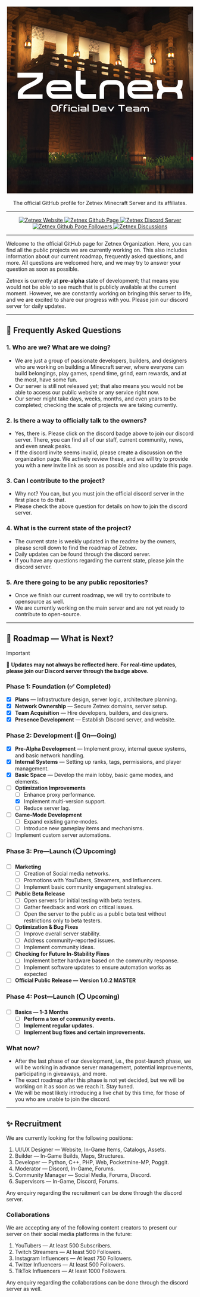 <p align="center">
  <a href="https://github.com/zetnex">
    <img src="../static/logo.png" alt="Zetnex Logo" height="500" width="500">
  </a>
</p>
<p align="center">
  The official GitHub profile for Zetnex Minecraft Server and its affiliates.
</p>

----------------------

<p align="center">
  <a href="https://zetnex.net" target="_blank">
    <img src="https://img.shields.io/badge/Zetnex-Website-blue?style=flat&color=%23009B77&link=https%3A%2F%2Fzetnex.net" alt="Zetnex Website">
  </a>
  <a href="https://github.com/zetnex">
    <img src="https://img.shields.io/badge/Zetnex-GitHub-blue?style=flat&logo=github&logoColor=black&link=https%3A%2F%2Fgithub.com%2Fzetnex" alt="Zetnex Github Page">
  </a>
  <a href="https://discord.gg/WGvjS7TN7Y" target="_blank">
    <img src="https://img.shields.io/discord/1278271829311754250?style=flat&logo=discord&logoColor=5865f2&label=Discord&link=https%3A%2F%2Fdiscord.gg%2FWGvjS7TN7Y" alt="Zetnex Discord Server">
  </a>
  <a href="https://github.com/zetnex">
    <img src="https://img.shields.io/github/followers/zetnex?style=flat&logo=github&label=Followers&link=https%3A%2F%2Fgithub.com%2Fzetnex" alt="Zetnex Github Page Followers">
  </a>
  <a href="https://github.com/orgs/zetnex/discussions">
    <img src="https://img.shields.io/badge/Zetnex-Contact-orange?style=flat&logo=phone&link=https%3A%2F%2Fgithub.com%2Forgs%2Fzetnex%2Fdiscussions" alt="Zetnex Discussions">
  </a>
</p>

----------------------

Welcome to the official GitHub page for Zetnex Organization.
Here, you can find all the public projects we are currently working on.
This also includes information about our current roadmap, frequently asked
questions, and more.
All questions are welcomed here, and we may try to answer your question as soon as possible. 

Zetnex is currently at **pre-alpha** state of development; that means you would not be able to see much that is publicly
available at the current moment.
However, we are constantly working on bringing this server to life, and we are excited to share
our progress with you.
Please join our discord server for daily updates.

----------------------

## 📄 Frequently Asked Questions

### 1. Who are we? What are we doing?
- We are just a group of passionate developers, builders, and designers who are working on building a Minecraft server,
where everyone can build belongings, play games, spend time, grind, earn rewards, and at the most, have some fun.
- Our server is still not released yet; that also means you would not be able to access our public website or any service right now.
- Our server might take days, weeks, months, and even years to be completed; checking the scale of projects we are taking
currently.

### 2. Is there a way to officially talk to the owners?
- Yes, there is.
Please click on the discord badge above to join our discord server.
There, you can find all of our staff,
current community, news, and even sneak peaks.
- If the discord invite seems invalid, please create a discussion on the organization page.
We actively review these,
and we will try to provide you with a new invite link as soon as possible and also update this page.

### 3. Can I contribute to the project?
- Why not? You can, but you must join the official discord server in the first place to do that.
- Please check the above question for details on how to join the discord server.

### 4. What is the current state of the project?
- The current state is weekly updated in the readme by the owners, please scroll down to find the roadmap of Zetnex.
- Daily updates can be found through the discord server.
- If you have any questions regarding the current state, please join the discord server.

### 5. Are there going to be any public repositories?
- Once we finish our current roadmap, we will try to contribute to opensource as well.
- We are currently working on the main server and are not yet ready to contribute to open-source.

----------------------

## 📌 Roadmap — What is Next?

> [!IMPORTANT]
> 🔔 **Updates may not always be reflected here.
> For real-time updates, please join our Discord server through the badge above.**


### **Phase 1: Foundation (✅ Completed)**
- [x] **Plans** — Infrastructure design, server logic, architecture planning.
- [x] **Network Ownership** — Secure Zetnex domains, server setup.
- [x] **Team Acquisition** — Hire developers, builders, and designers.
- [x] **Presence Development** — Establish Discord server, and website.

### **Phase 2: Development (🚧 On—Going)**
- [x] **Pre-Alpha Development** — Implement proxy, internal queue systems, and basic network handling.
- [x] **Internal Systems** — Setting up ranks, tags, permissions, and player management.
- [x] **Basic Space** — Develop the main lobby, basic game modes, and elements.
- [ ] **Optimization Improvements**
    - [ ] Enhance proxy performance.
    - [x] Implement multi-version support.
    - [ ] Reduce server lag.
- [ ] **Game-Mode Development**
    - [ ] Expand existing game-modes.
    - [ ] Introduce new gameplay items and mechanisms.
- [ ] Implement custom server automations.

### **Phase 3: Pre—Launch (⭕ Upcoming)**
- [ ] **Marketing**
    - [ ] Creation of Social media networks.
    - [ ] Promotions with YouTubers, Streamers, and Influencers.
    - [ ] Implement basic community engagement strategies.
- [ ] **Public Beta Release**
    - [ ] Open servers for initial testing with beta testers.
    - [ ] Gather feedback and work on critical issues.
    - [ ] Open the server to the public as a public beta test without restrictions only to beta testers.
- [ ] **Optimization & Bug Fixes**
    - [ ] Improve overall server stability.
    - [ ] Address community-reported issues.
    - [ ] Implement community ideas.
- [ ] **Checking for Future In-Stability Fixes**
    - [ ] Implement better hardware based on the community response.
    - [ ] Implement software updates to ensure automation works as expected
- [ ] **Official Public Release — Version 1.0.2 MASTER**

### **Phase 4: Post—Launch (⭕ Upcoming)** 
- [ ] **Basics — 1-3 Months**
    - [ ] **Perform a ton of community events.**
    - [ ] **Implement regular updates.**
    - [ ] **Implement bug fixes and certain improvements.**

### What now?

- After the last phase of our development, i.e., the post-launch phase, we will be working in advance
server management, potential improvements, participating in giveaways, and more.
- The exact roadmap after this phase is not yet decided, but we will be working on it as soon as we reach it. Stay tuned.
- We will be most likely introducing a live chat by this time, for those of you who are unable to join the discord.

----------------------

## ✨ Recruitment

We are currently looking for the following positions:

1. UI/UX Designer — Website, In-Game Items, Catalogs, Assets.
2. Builder — In-Game Builds, Maps, Structures.
3. Developer — Python, C++, PHP, Web, Pocketmine-MP, Poggit.
4. Moderator — Discord, In-Game, Forums.
5. Community Manager — Social Media, Forums, Discord.
6. Supervisors — In-Game, Discord, Forums.

Any enquiry regarding the recruitment can be done through the discord server.


### Collaborations

We are accepting any of the following content creators to present our server 
 on their social media platforms in the future:

1. YouTubers — At least 500 Subscribers.
2. Twitch Streamers — At least 500 Followers.
3. Instagram Influencers — At least 750 Followers.
4. Twitter Influencers — At least 500 Followers.
5. TikTok Influencers — At least 1000 Followers.

Any enquiry regarding the collaborations can be done through the discord server as well.
